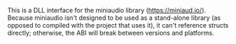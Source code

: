 This is a DLL interface for the miniaudio library (https://miniaud.io/). Because miniaudio isn't designed to be used as a stand-alone library (as opposed to compiled with the project that uses it), it can't reference structs directly; otherwise, the ABI will break between versions and platforms.
